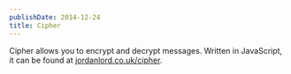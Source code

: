```yaml
---
publishDate: 2014-12-24
title: Cipher
---
```


Cipher allows you to encrypt and decrypt messages. Written in JavaScript, it can
be found at [jordanlord.co.uk/cipher](http://jordanlord.co.uk/cipher).
